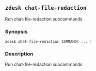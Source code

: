 ## `zdesk chat-file-redaction`

Run chat-file-redaction subcommands

### Synopsis

    zdesk chat-file-redaction COMMAND[ ... ]

### Description

Run chat-file-redaction subcommands

